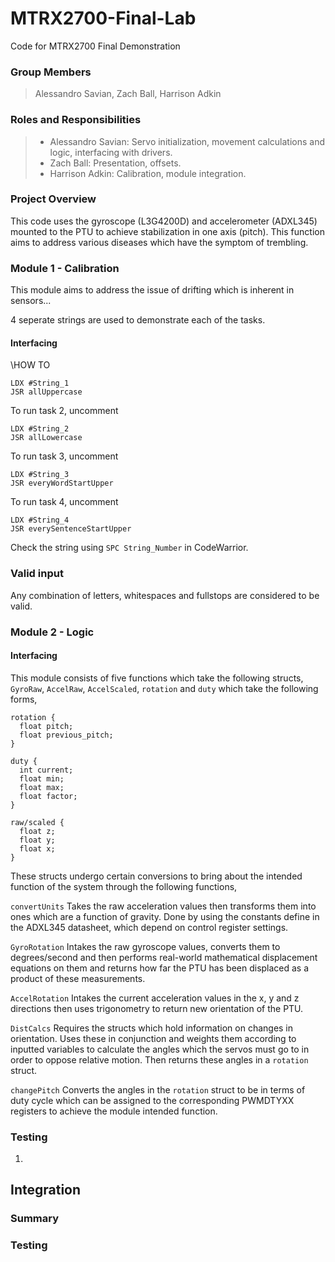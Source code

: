 # MTRX2700-Final-Lab
Code for MTRX2700 Final Demonstration

### Group Members
> Alessandro Savian, Zach Ball, Harrison Adkin

### Roles and Responsibilities
> - Alessandro Savian: Servo initialization, movement calculations and logic, interfacing with drivers.
> - Zach Ball: Presentation, offsets.
> - Harrison Adkin: Calibration, module integration.

### Project Overview
This code uses the gyroscope (L3G4200D) and accelerometer (ADXL345) mounted to the PTU to achieve stabilization in one axis (pitch). This function aims to address various diseases which have the symptom of trembling.

### Module 1 - Calibration
This module aims to address the issue of drifting which is inherent in sensors...

 4 seperate strings are used to demonstrate each of the tasks.
#### Interfacing

\\HOW TO

```
LDX #String_1
JSR allUppercase
```

To run task 2, uncomment

```
LDX #String_2
JSR allLowercase
```
To run task 3, uncomment
```
LDX #String_3
JSR everyWordStartUpper
```
To run task 4, uncomment
```
LDX #String_4
JSR everySentenceStartUpper
```

Check the string using `SPC String_Number` in CodeWarrior.

### Valid input

Any combination of letters, whitespaces and fullstops are considered to be valid.

### Module 2 - Logic

#### Interfacing

This module consists of five functions which take the following structs, `GyroRaw`, `AccelRaw`, `AccelScaled`, `rotation` and `duty` which take the following forms,

```
rotation {
  float pitch;
  float previous_pitch;
}

duty {
  int current;
  float min;
  float max;
  float factor;
}

raw/scaled {
  float z;
  float y;
  float x;
}
```
These structs undergo certain conversions to bring about the intended function of the system through the following functions,

`convertUnits`
Takes the raw acceleration values then transforms them into ones which are a function of gravity. Done by using the constants define in the ADXL345 datasheet, which depend on control register settings.

`GyroRotation`
Intakes the raw gyroscope values, converts them to degrees/second and then performs real-world mathematical displacement equations on them and returns how far the PTU has been displaced as a product of these measurements.

`AccelRotation`
Intakes the current acceleration values in the x, y and z directions then uses trigonometry to return new orientation of the PTU.

`DistCalcs`
Requires the structs which hold information on changes in orientation. Uses these in conjunction and weights them according to inputted variables to calculate the angles which the servos must go to in order to oppose relative motion. Then returns these angles in a `rotation` struct.

`changePitch`
Converts the angles in the `rotation` struct to be in terms of duty cycle which can be assigned to the corresponding PWMDTYXX registers to achieve the module intended function.

### Testing
1. 




## Integration

### Summary

### Testing
